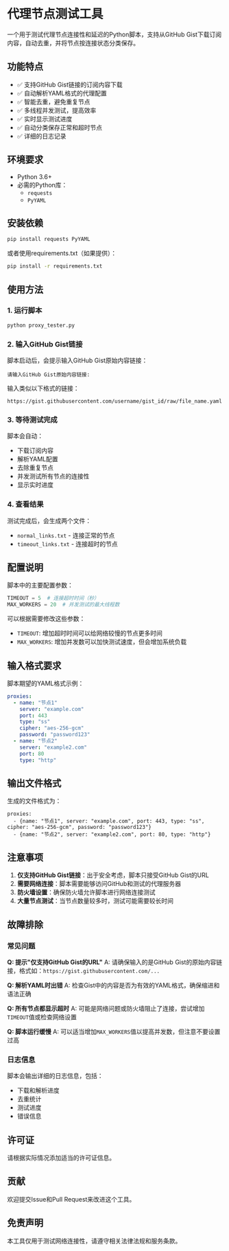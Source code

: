 # 代理节点测试工具

一个用于测试代理节点连接性和延迟的Python脚本，支持从GitHub Gist下载订阅内容，自动去重，并将节点按连接状态分类保存。

## 功能特点

- ✅ 支持GitHub Gist链接的订阅内容下载
- ✅ 自动解析YAML格式的代理配置
- ✅ 智能去重，避免重复节点
- ✅ 多线程并发测试，提高效率
- ✅ 实时显示测试进度
- ✅ 自动分类保存正常和超时节点
- ✅ 详细的日志记录

## 环境要求

- Python 3.6+
- 必需的Python库：
  - `requests`
  - `PyYAML`

## 安装依赖

```bash
pip install requests PyYAML
```

或者使用requirements.txt（如果提供）：

```bash
pip install -r requirements.txt
```

## 使用方法

### 1. 运行脚本

```bash
python proxy_tester.py
```

### 2. 输入GitHub Gist链接

脚本启动后，会提示输入GitHub Gist原始内容链接：

```
请输入GitHub Gist原始内容链接:
```

输入类似以下格式的链接：
```
https://gist.githubusercontent.com/username/gist_id/raw/file_name.yaml
```

### 3. 等待测试完成

脚本会自动：
- 下载订阅内容
- 解析YAML配置
- 去除重复节点
- 并发测试所有节点的连接性
- 显示实时进度

### 4. 查看结果

测试完成后，会生成两个文件：
- `normal_links.txt` - 连接正常的节点
- `timeout_links.txt` - 连接超时的节点

## 配置说明

脚本中的主要配置参数：

```python
TIMEOUT = 5  # 连接超时时间（秒）
MAX_WORKERS = 20  # 并发测试的最大线程数
```

可以根据需要修改这些参数：
- `TIMEOUT`: 增加超时时间可以给网络较慢的节点更多时间
- `MAX_WORKERS`: 增加并发数可以加快测试速度，但会增加系统负载

## 输入格式要求

脚本期望的YAML格式示例：

```yaml
proxies:
  - name: "节点1"
    server: "example.com"
    port: 443
    type: "ss"
    cipher: "aes-256-gcm"
    password: "password123"
  - name: "节点2"
    server: "example2.com"
    port: 80
    type: "http"
```

## 输出文件格式

生成的文件格式为：

```
proxies:
  - {name: "节点1", server: "example.com", port: 443, type: "ss", cipher: "aes-256-gcm", password: "password123"}
  - {name: "节点2", server: "example2.com", port: 80, type: "http"}
```

## 注意事项

1. **仅支持GitHub Gist链接**：出于安全考虑，脚本只接受GitHub Gist的URL
2. **需要网络连接**：脚本需要能够访问GitHub和测试的代理服务器
3. **防火墙设置**：确保防火墙允许脚本进行网络连接测试
4. **大量节点测试**：当节点数量较多时，测试可能需要较长时间

## 故障排除

### 常见问题

**Q: 提示"仅支持GitHub Gist的URL"**
A: 请确保输入的是GitHub Gist的原始内容链接，格式如：`https://gist.githubusercontent.com/...`

**Q: 解析YAML时出错**
A: 检查Gist中的内容是否为有效的YAML格式，确保缩进和语法正确

**Q: 所有节点都显示超时**
A: 可能是网络问题或防火墙阻止了连接，尝试增加`TIMEOUT`值或检查网络设置

**Q: 脚本运行缓慢**
A: 可以适当增加`MAX_WORKERS`值以提高并发数，但注意不要设置过高

### 日志信息

脚本会输出详细的日志信息，包括：
- 下载和解析进度
- 去重统计
- 测试进度
- 错误信息

## 许可证

请根据实际情况添加适当的许可证信息。

## 贡献

欢迎提交Issue和Pull Request来改进这个工具。

## 免责声明

本工具仅用于测试网络连接性，请遵守相关法律法规和服务条款。

